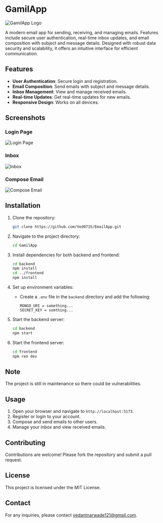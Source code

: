 # GamilApp

![GamilApp Logo](https://via.placeholder.com/150)

A modern email app for sending, receiving, and managing emails. Features include secure user authentication, real-time inbox updates, and email composition with subject and message details. Designed with robust data security and scalability, it offers an intuitive interface for efficient communication.

## Features

- **User Authentication**: Secure login and registration.
- **Email Composition**: Send emails with subject and message details.
- **Inbox Management**: View and manage received emails.
- **Real-time Updates**: Get real-time updates for new emails.
- **Responsive Design**: Works on all devices.

## Screenshots

### Login Page
![Login Page](https://via.placeholder.com/600x400)

### Inbox
![Inbox](https://via.placeholder.com/600x400)

### Compose Email
![Compose Email](https://via.placeholder.com/600x400)

## Installation

1. Clone the repository:
    ```bash
    git clone https://github.com/Ved0715/EmailApp.git
    ```

2. Navigate to the project directory:
    ```bash
    cd GamilApp
    ```

3. Install dependencies for both backend and frontend:
    ```bash
    cd backend
    npm install
    cd ../frontend
    npm install
    ```

4. Set up environment variables:
    - Create a `.env` file in the `backend` directory and add the following:
        ```
        MONGO_URI = something...
        SECRET_KEY = somthing...

        ```

5. Start the backend server:
    ```bash
    cd backend
    npm start
    ```

6. Start the frontend server:
    ```bash
    cd frontend
    npm ren dev
    ```

## Note
The project is still in maintenance so there could be vulnerabilities.

## Usage

1. Open your browser and navigate to `http://localhost:5173`.
2. Register or login to your account.
3. Compose and send emails to other users.
4. Manage your inbox and view received emails.

## Contributing

Contributions are welcome! Please fork the repository and submit a pull request.

## License

This project is licensed under the MIT License.

## Contact

For any inquiries, please contact [vedantnarwade121@gmail.com](mailto:vedantnarwade121@gmail.com).
